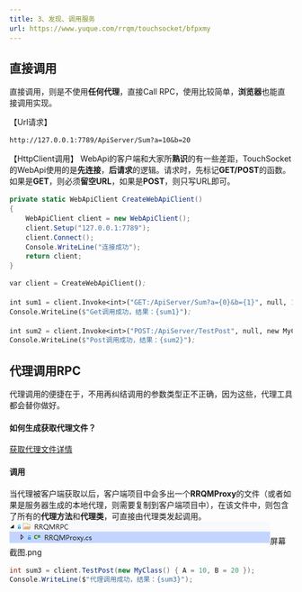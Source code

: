 ```yaml
---
title: 3、发现、调用服务
url: https://www.yuque.com/rrqm/touchsocket/bfpxmy
---
```


<a name="bBQih"></a>

## 直接调用

直接调用，则是不使用**任何代理**，直接Call RPC，使用比较简单，**浏览器**也能直接调用实现。

【Url请求】

```scheme
http://127.0.0.1:7789/ApiServer/Sum?a=10&b=20
```

【HttpClient调用】
WebApi的客户端和大家所**熟识**的有一些差距，TouchSocket的WebApi使用的是**先连接**，**后请求**的逻辑。请求时，先标记**GET/POST**的函数。如果是**GET**，则必须**留空URL**，如果是**POST**，则只写URL即可。

```csharp
private static WebApiClient CreateWebApiClient()
{
    WebApiClient client = new WebApiClient();
    client.Setup("127.0.0.1:7789");
    client.Connect();
    Console.WriteLine("连接成功");
    return client;
}
```

```scheme
var client = CreateWebApiClient();

int sum1 = client.Invoke<int>("GET:/ApiServer/Sum?a={0}&b={1}", null, 10, 20);
Console.WriteLine($"Get调用成功，结果：{sum1}");

int sum2 = client.Invoke<int>("POST:/ApiServer/TestPost", null, new MyClass() { A = 10, B = 20 });
Console.WriteLine($"Post调用成功，结果：{sum2}");
```

<a name="rrWhi"></a>

## 代理调用RPC

代理调用的便捷在于，不用再纠结调用的参数类型正不正确，因为这些，代理工具都会替你做好。 <a name="AbsXl"></a>

#### 如何生成获取代理文件？

[获取代理文件详情](https://www.yuque.com/eo2w71/rrqm/a13509bfc3581f4576861b690b4a809a) <a name="jsQUz"></a>

#### 调用

当代理被客户端获取以后，客户端项目中会多出一个**RRQMProxy**的文件（或者如果是服务器生成的本地代理，则需要复制到客户端项目中），在该文件中，则包含了所有的**代理方法**和**代理类**，可直接由代理类发起调用。
![](../../../static/img/docs/1647830969714-d09ddcb0-2da6-4397-a496-8dab5d0dc34e.png)屏幕截图.png

```csharp
int sum3 = client.TestPost(new MyClass() { A = 10, B = 20 });
Console.WriteLine($"代理调用成功，结果：{sum3}");
```
